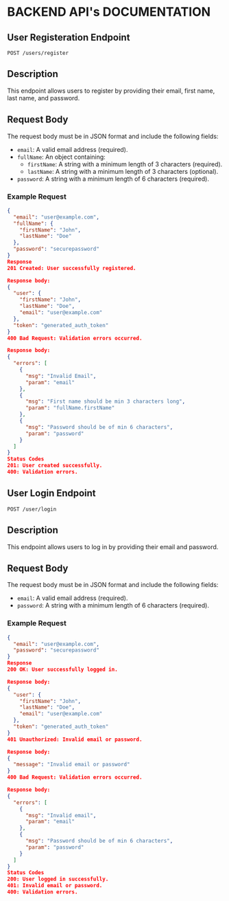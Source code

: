 # BACKEND API's DOCUMENTATION

## User Registeration Endpoint

`POST /users/register`

## Description

This endpoint allows users to register by providing their email, first name, last name, and password.

## Request Body

The request body must be in JSON format and include the following fields:

- `email`: A valid email address (required).
- `fullName`: An object containing:
  - `firstName`: A string with a minimum length of 3 characters (required).
  - `lastName`: A string with a minimum length of 3 characters (optional).
- `password`: A string with a minimum length of 6 characters (required).

### Example Request

```json
{
  "email": "user@example.com",
  "fullName": {
    "firstName": "John",
    "lastName": "Doe"
  },
  "password": "securepassword"
}
Response
201 Created: User successfully registered.

Response body:
{
  "user": {
    "firstName": "John",
    "lastName": "Doe",
    "email": "user@example.com"
  },
  "token": "generated_auth_token"
}
400 Bad Request: Validation errors occurred.

Response body:
{
  "errors": [
    {
      "msg": "Invalid Email",
      "param": "email"
    },
    {
      "msg": "First name should be min 3 characters long",
      "param": "fullName.firstName"
    },
    {
      "msg": "Password should be of min 6 characters",
      "param": "password"
    }
  ]
}
Status Codes
201: User created successfully.
400: Validation errors.
```

## User Login Endpoint

`POST /user/login`

## Description

This endpoint allows users to log in by providing their email and password.

## Request Body

The request body must be in JSON format and include the following fields:

- `email`: A valid email address (required).
- `password`: A string with a minimum length of 6 characters (required).

### Example Request

```json
{
  "email": "user@example.com",
  "password": "securepassword"
}
Response
200 OK: User successfully logged in.

Response body:
{
  "user": {
    "firstName": "John",
    "lastName": "Doe",
    "email": "user@example.com"
  },
  "token": "generated_auth_token"
}
401 Unauthorized: Invalid email or password.

Response body:
{
  "message": "Invalid email or password"
}
400 Bad Request: Validation errors occurred.

Response body:
{
  "errors": [
    {
      "msg": "Invalid email",
      "param": "email"
    },
    {
      "msg": "Password should be of min 6 characters",
      "param": "password"
    }
  ]
}
Status Codes
200: User logged in successfully.
401: Invalid email or password.
400: Validation errors.
```
